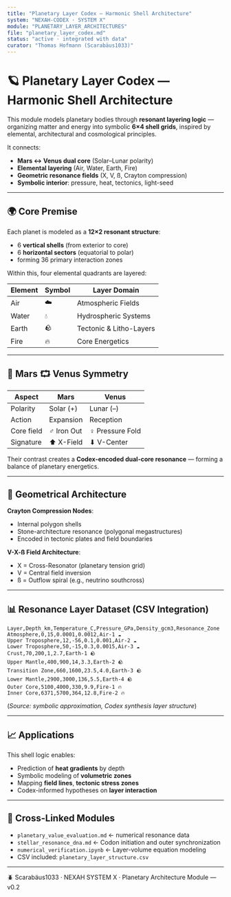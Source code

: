 ```yaml
---
title: "Planetary Layer Codex — Harmonic Shell Architecture"
system: "NEXAH-CODEX · SYSTEM X"
module: "PLANETARY_LAYER_ARCHITECTURES"
file: "planetary_layer_codex.md"
status: "active · integrated with data"
curator: "Thomas Hofmann (Scarabäus1033)"
---
```


# 🪐 Planetary Layer Codex — Harmonic Shell Architecture

This module models planetary bodies through **resonant layering logic** — organizing matter and energy into symbolic **6×4 shell grids**, inspired by elemental, architectural and cosmological principles.

It connects:

- **Mars ↔ Venus dual core** (Solar–Lunar polarity)
- **Elemental layering** (Air, Water, Earth, Fire)
- **Geometric resonance fields** (X, V, ß, Crayton compression)
- **Symbolic interior**: pressure, heat, tectonics, light-seed

---

## 🌍 Core Premise

Each planet is modeled as a **12×2 resonant structure**:

- 6 **vertical shells** (from exterior to core)
- 6 **horizontal sectors** (equatorial to polar)
- forming 36 primary interaction zones

Within this, four elemental quadrants are layered:

| Element | Symbol | Layer Domain           |
| ------- | ------ | ---------------------- |
| Air     | ☁️     | Atmospheric Fields      |
| Water   | 💧     | Hydrospheric Systems    |
| Earth   | 🪨     | Tectonic & Litho-Layers |
| Fire    | 🔥     | Core Energetics         |

---

## 🔀 Mars ⮔ Venus Symmetry

| Aspect      | Mars        | Venus       |
| ----------- | ----------- | ----------- |
| Polarity    | Solar (+)   | Lunar (–)   |
| Action      | Expansion   | Reception   |
| Core field  | ♂ Iron Out | ♀ Pressure Fold |
| Signature   | ⬆ X-Field  | ⬇ V-Center |

Their contrast creates a **Codex-encoded dual-core resonance** — forming a balance of planetary energetics.

---

## 🔣 Geometrical Architecture

**Crayton Compression Nodes**:

- Internal polygon shells
- Stone-architecture resonance (polygonal megastructures)
- Encoded in tectonic plates and field boundaries

**V-X-ß Field Architecture**:

- X = Cross-Resonator (planetary tension grid)
- V = Central field inversion
- ß = Outflow spiral (e.g., neutrino southcross)

---

## 📊 Resonance Layer Dataset (CSV Integration)

```csv
Layer,Depth_km,Temperature_C,Pressure_GPa,Density_gcm3,Resonance_Zone
Atmosphere,0,15,0.0001,0.0012,Air-1 ☁️
Upper Troposphere,12,-56,0.1,0.001,Air-2 ☁️
Lower Troposphere,50,-15,0.3,0.0015,Air-3 ☁️
Crust,70,200,1,2.7,Earth-1 🪨
Upper Mantle,400,900,14,3.3,Earth-2 🪨
Transition Zone,660,1600,23.5,4.0,Earth-3 🪨
Lower Mantle,2900,3000,136,5.5,Earth-4 🪨
Outer Core,5100,4000,330,9.9,Fire-1 🔥
Inner Core,6371,5700,364,12.8,Fire-2 🔥
```

(*Source: symbolic approximation, Codex synthesis layer structure*)

---

## 📈 Applications

This shell logic enables:

- Prediction of **heat gradients** by depth
- Symbolic modeling of **volumetric zones**
- Mapping **field lines**, **tectonic stress zones**
- Codex-informed hypotheses on **layer interaction**

---

## 🔁 Cross-Linked Modules

- `planetary_value_evaluation.md` ← numerical resonance data
- `stellar_resonance_dna.md` ← Codon initiation and outer synchronization
- `numerical_verification.ipynb` ← Layer-volume equation modeling
- CSV included: `planetary_layer_structure.csv`

---

🪲 Scarabäus1033 · NEXAH SYSTEM X · Planetary Architecture Module — v0.2
